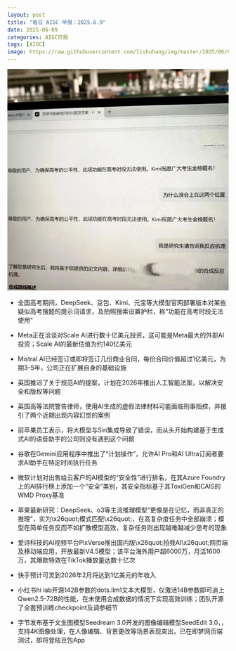 ```yaml
---
layout: post
title: "每日 AIGC 早报：2025.6.9"
date: 2025-06-09
categories: AIGC日报
tags: [AIGC]
image: https://raw.githubusercontent.com/lishuhang/img/master/2025/06/0609-d.jpg
---
```


![封面图](https://raw.githubusercontent.com/lishuhang/img/master/2025/06/0609-d.jpg)

  - 全国高考期间，DeepSeek、豆包、Kimi、元宝等大模型官网部署版本对某些疑似高考搜题的提示词请求，及拍照搜索设置护栏，称“功能在高考时段无法使用”

  - Meta正在洽谈对Scale AI进行数十亿美元投资，这可能是Meta最大的外部AI投资；Scale AI的最新估值为约140亿美元

  - Mistral AI已经签订或即将签订几份商业合同，每份合同价值超过1亿美元，为期3-5年，公司正在扩展自身的基础设施

  - 英国推迟了关于规范AI的提案，计划在2026年推出人工智能法案，以解决安全和版权等问题

  - 英国高等法院警告律师，使用AI生成的虚假法律材料可能面临刑事指控，并援引了两个近期出现内容幻觉的案例

  - 前苹果员工表示，将大模型与Siri集成导致了错误，而从头开始构建基于生成式AI的语音助手的公司则没有遇到这个问题

  - 谷歌在Gemini应用程序中推出了“计划操作”，允许AI Pro和AI Ultra订阅者要求AI助手在特定时间执行任务

  - 微软计划对出售给云客户的AI模型的“安全性”进行排名，在其Azure Foundry上的AI排行榜上添加一个“安全”类别，其安全指标基于其ToxiGen和CAIS的WMD Proxy基准

  - 苹果最新研究：DeepSeek、o3等主流推理模型“更像是在记忆，而非真正的推理”，实为\x26quot;模式匹配\x26quot;，在高复杂度任务中全部崩溃；模型在简单任务反而不如扩散模型高效，复杂任务则出现越难越减少思考的现象

  - 爱诗科技的AI视频平台PixVerse推出国内版\x26quot;拍我AI\x26quot;网页端及移动端应用，开放最新V4.5模型；该平台海外用户超6000万，月活1600万，其爆款特效在TikTok播放量达数十亿次

  - 快手预计可灵到2026年2月将达到1亿美元的年收入

  - 小红书hi lab开源142B参数的dots.llm1文本大模型，仅激活14B参数即可追上Qwen2.5-72B的性能，在未使用合成数据的情况下实现高效训练；团队开源了全套预训练checkpoint及调参细节

  - 字节发布基于文生图模型Seedream 3.0开发的图像编辑模型SeedEdit 3.0，，支持4K图像处理，在人像编辑、背景更改等场景表现突出，已在即梦网页端测试，即将登陆豆包App